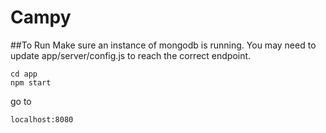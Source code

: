 # Campy

##To Run
Make sure an instance of mongodb is running. You may need to update app/server/config.js to reach the correct endpoint.
```
cd app
npm start
```
go to 
```
localhost:8080
```
